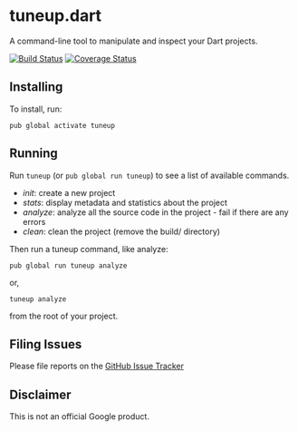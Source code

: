 # tuneup.dart

A command-line tool to manipulate and inspect your Dart projects.

[![Build Status](https://travis-ci.org/google/tuneup.dart.svg)](https://travis-ci.org/google/tuneup.dart)
[![Coverage Status](https://img.shields.io/coveralls/google/tuneup.dart.svg)](https://coveralls.io/r/google/tuneup.dart)

## Installing

To install, run:

    pub global activate tuneup

## Running

Run `tuneup` (or `pub global run tuneup`) to see a list of available commands.

- *init*: create a new project
- *stats*: display metadata and statistics about the project
- *analyze*: analyze all the source code in the project - fail if there are any
   errors
- *clean*: clean the project (remove the build/ directory)

Then run a tuneup command, like analyze:

    pub global run tuneup analyze

or,

    tuneup analyze

from the root of your project.

## Filing Issues

Please file reports on the [GitHub Issue Tracker](https://github.com/google/tuneup.dart/issues)

## Disclaimer

This is not an official Google product.
